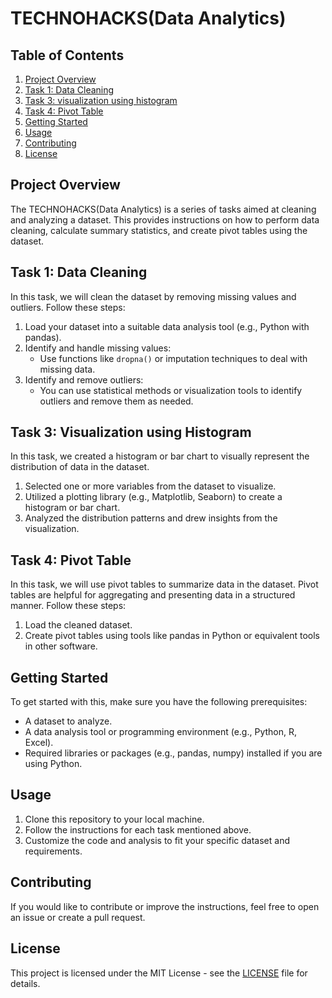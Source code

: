# TECHNOHACKS(Data Analytics)

## Table of Contents
1. [Project Overview](#project-overview)
2. [Task 1: Data Cleaning](#task-1-data-cleaning)
3. [Task 3: visualization using histogram](#task-3-visualization-using-histogram)
4. [Task 4: Pivot Table](#task-4-pivot-table)
5. [Getting Started](#getting-started)
6. [Usage](#usage)
7. [Contributing](#contributing)
8. [License](#license)

## Project Overview
The TECHNOHACKS(Data Analytics) is a series of tasks aimed at cleaning and analyzing a dataset. This provides instructions on how to perform data cleaning, calculate summary statistics, and create pivot tables using the dataset.

## Task 1: Data Cleaning
In this task, we will clean the dataset by removing missing values and outliers. Follow these steps:

1. Load your dataset into a suitable data analysis tool (e.g., Python with pandas).
2. Identify and handle missing values:
   - Use functions like `dropna()` or imputation techniques to deal with missing data.
3. Identify and remove outliers:
   - You can use statistical methods or visualization tools to identify outliers and remove them as needed.

## Task 3: Visualization using Histogram
In this task, we created a histogram or bar chart to visually represent the distribution of data in the dataset.

1. Selected one or more variables from the dataset to visualize.
2. Utilized a plotting library (e.g., Matplotlib, Seaborn) to create a histogram or bar chart.
3. Analyzed the distribution patterns and drew insights from the visualization.

## Task 4: Pivot Table
In this task, we will use pivot tables to summarize data in the dataset. Pivot tables are helpful for aggregating and presenting data in a structured manner. Follow these steps:

1. Load the cleaned dataset.
2. Create pivot tables using tools like pandas in Python or equivalent tools in other software.

## Getting Started
To get started with this, make sure you have the following prerequisites:

- A dataset to analyze.
- A data analysis tool or programming environment (e.g., Python, R, Excel).
- Required libraries or packages (e.g., pandas, numpy) installed if you are using Python.

## Usage
1. Clone this repository to your local machine.
2. Follow the instructions for each task mentioned above.
3. Customize the code and analysis to fit your specific dataset and requirements.

## Contributing
If you would like to contribute or improve the instructions, feel free to open an issue or create a pull request.

## License
This project is licensed under the MIT License - see the [LICENSE](LICENSE) file for details.
